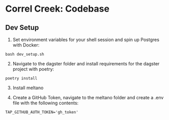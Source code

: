 # Correl Creek: Codebase

## Dev Setup

1. Set environment variables for your shell session and spin up Postgres  with Docker:

```
bash dev_setup.sh
```

2. Navigate to the dagster folder and install requirements for the dagster project with poetry:

```
poetry install
```

3. Install meltano



4. Create a GitHub Token, navigate to the meltano folder and create a .env file with the following contents:

```
TAP_GITHUB_AUTH_TOKEN='gh_token'
```